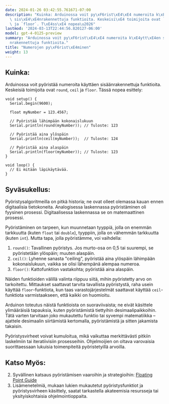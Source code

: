 ```yaml
---
date: 2024-01-26 03:42:55.761671-07:00
description: "Kuinka: Arduinossa voit py\xF6rist\xE4\xE4 numeroita k\xE4ytt\xE4en\
  \ sis\xE4\xE4nrakennettuja funktioita. Keskeisi\xE4 toimijoita ovat `round`, `ceil`\
  \ ja `floor`. T\xE4ss\xE4 nopea\u2026"
lastmod: '2024-03-13T22:44:56.820127-06:00'
model: gpt-4-0125-preview
summary: "Arduinossa voit py\xF6rist\xE4\xE4 numeroita k\xE4ytt\xE4en sis\xE4\xE4\
  nrakennettuja funktioita."
title: "Numerojen py\xF6rist\xE4minen"
weight: 13
---
```


## Kuinka:
Arduinossa voit pyöristää numeroita käyttäen sisäänrakennettuja funktioita. Keskeisiä toimijoita ovat `round`, `ceil` ja `floor`. Tässä nopea esittely:

```arduino
void setup() {
  Serial.begin(9600);
  
  float myNumber = 123.4567;

  // Pyöristää lähimpään kokonaislukuun
  Serial.println(round(myNumber)); // Tuloste: 123

  // Pyöristää aina ylöspäin
  Serial.println(ceil(myNumber));  // Tuloste: 124

  // Pyöristää aina alaspäin
  Serial.println(floor(myNumber)); // Tuloste: 123
}

void loop() {
  // Ei mitään läpikäytävää.
}
```

## Syväsukellus:
Pyöristysalgoritmeilla on pitkä historia; ne ovat olleet olemassa kauan ennen digitaalisia tietokoneita. Analogisessa laskennassa pyöristäminen oli fyysinen prosessi. Digitaalisessa laskennassa se on matemaattinen prosessi.

Pyöristäminen on tarpeen, kun muunnetaan tyyppiä, jolla on enemmän tarkkuutta (kuten `float` tai `double`), tyyppiin, jolla on vähemmän tarkkuutta (kuten `int`). Mutta tapa, jolla pyöristämme, voi vaihdella:

1. `round()`: Tavallinen pyöristys. Jos murto-osa on 0,5 tai suurempi, se pyöristetään ylöspäin; muuten alaspäin.
2. `ceil()`: Lyhenne sanasta "ceiling", pyöristää aina ylöspäin lähimpään kokonaislukuun, vaikka se olisi lähempänä alempaa numeroa.
3. `floor()`: Kattofunktion vastakohta; pyöristää aina alaspäin.

Näiden funktioiden välillä valinta riippuu siitä, mihin pyöristetty arvo on tarkoitettu. Mittaukset saattavat tarvita tavallista pyöristystä, raha usein käyttää `floor`-funktiota, kun taas varastojärjestelmät saattavat käyttää `ceil`-funktiota varmistaakseen, että kaikki on huomioitu.

Arduinon toteutus näistä funktioista on suoraviivaista; ne eivät käsittele ylimääräisiä tapauksia, kuten pyöristämistä tiettyihin desimaalipaikkoihin. Tätä varten tarvitaan joko mukautettu funktio tai syvempi matematiikka – ajattele desimaalin siirtämistä kertomalla, pyöristämistä ja sitten jakamista takaisin.

Pyöristysvirheet voivat kumuloitua, mikä vaikuttaa merkittävästi pitkiin laskelmiin tai iteratiivisiin prosesseihin. Ohjelmoijien on oltava varovaisia suorittaessaan lukuisia toimenpiteitä pyöristetyillä arvoilla.

## Katso Myös:
2. Syvällinen katsaus pyöristämisen vaaroihin ja strategioihin: [Floating Point Guide](https://floating-point-gui.de/)
3. Lisämenetelmiä, mukaan lukien mukautetut pyöristysfunktiot ja pyöristysvirheen käsittely, saatat tarkastella akateemisia resursseja tai yksityiskohtaisia ohjelmointioppaita.
